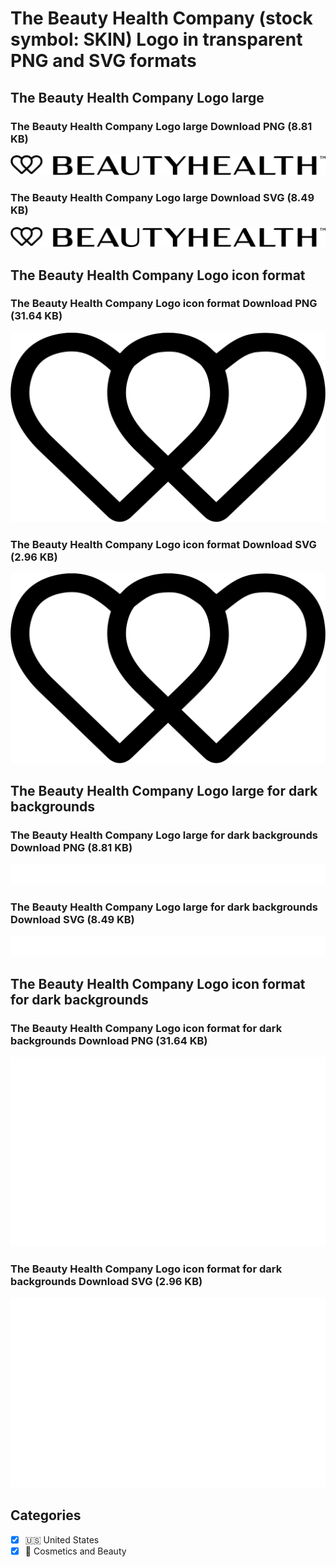 # The Beauty Health Company (stock symbol: SKIN) Logo in transparent PNG and SVG formats

## The Beauty Health Company Logo large

### The Beauty Health Company Logo large Download PNG (8.81 KB)

![The Beauty Health Company Logo large Download PNG (8.81 KB)](/img/orig/SKIN_BIG-040eb3b9.png)

### The Beauty Health Company Logo large Download SVG (8.49 KB)

![The Beauty Health Company Logo large Download SVG (8.49 KB)](/img/orig/SKIN_BIG-d050c68f.svg)

## The Beauty Health Company Logo icon format

### The Beauty Health Company Logo icon format Download PNG (31.64 KB)

![The Beauty Health Company Logo icon format Download PNG (31.64 KB)](/img/orig/SKIN-f01f0aab.png)

### The Beauty Health Company Logo icon format Download SVG (2.96 KB)

![The Beauty Health Company Logo icon format Download SVG (2.96 KB)](/img/orig/SKIN-c192ad0a.svg)

## The Beauty Health Company Logo large for dark backgrounds

### The Beauty Health Company Logo large for dark backgrounds Download PNG (8.81 KB)

![The Beauty Health Company Logo large for dark backgrounds Download PNG (8.81 KB)](/img/orig/SKIN_BIG.D-d8b04a2b.png)

### The Beauty Health Company Logo large for dark backgrounds Download SVG (8.49 KB)

![The Beauty Health Company Logo large for dark backgrounds Download SVG (8.49 KB)](/img/orig/SKIN_BIG.D-60c00bed.svg)

## The Beauty Health Company Logo icon format for dark backgrounds

### The Beauty Health Company Logo icon format for dark backgrounds Download PNG (31.64 KB)

![The Beauty Health Company Logo icon format for dark backgrounds Download PNG (31.64 KB)](/img/orig/SKIN.D-1cad3dd5.png)

### The Beauty Health Company Logo icon format for dark backgrounds Download SVG (2.96 KB)

![The Beauty Health Company Logo icon format for dark backgrounds Download SVG (2.96 KB)](/img/orig/SKIN.D-b676dea3.svg)



## Categories
- [x] 🇺🇸 United States
- [x] 💄 Cosmetics and Beauty
